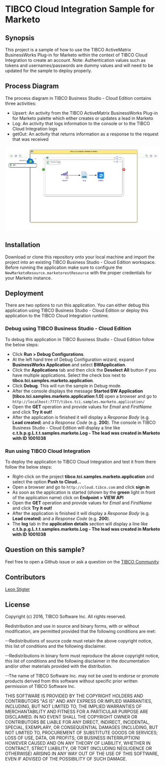 # TIBCO Cloud Integration Sample for Marketo
## Synopsis
This project is a sample of how to use the TIBCO ActiveMatrix BusinessWorks Plug-in for Marketo within the context of TIBCO Cloud Integration to create an account.
Note: Authentication values such as tokens and usernames/passwords are dummy values and will need to be updated for the sample to deploy properly.

## Process Diagram
The process diagram in TIBCO Business Studio - Cloud Edition contains three activities:
* Upsert: An activity from the TIBCO ActiveMatrix BusinessWorks Plug-in for Marketo palette which either creates or updates a lead in Marketo
* Log: An activity that logs information to the console or to the TIBCO Cloud Integration logs
* getOut: An activity that returns information as a response to the request that was received

![Process Diagram](InsertLead.png "The process diagram for this sample")

## Installation
Download or clone this repository onto your local machine and import the project into an existing TIBCO Business Studio - Cloud Edition workspace. Before running the application make sure to configure the `NewMarketoResource.marketorestResource` with the proper credentials for your Marketo instance.

## Deployment
There are two options to run this application. You can either debug this application using TIBCO Business Studio - Cloud Edition or deploy this application to the TIBCO Cloud Integration runtime.

### Debug using TIBCO Business Studio - Cloud Edition
To debug this application in TIBCO Business Studio - Cloud Edition follow the below steps:
* Click **Run > Debug Configurations**.
* At the left hand tree of Debug Configuration wizard, expand **BusinessWorks Application** and select **BWApplication**.
* Click the **Applications** tab and then click the **Deselect All** button if you have multiple applications. Select the check box next to **tibco.tci.samples.marketo.application**.
* Click **Debug**. This will run the sample in Debug mode.
* After the console displays the message **Started BW Application [tibco.tci.samples.marketo.application:1.0]** open a browser and go to `http://localhost:7777/tibco.tci.samples.marketo.application/`
* Open the **GET** operation and provide values for _Email_ and _FirstName_ and click **Try it out!**
* After the application is finished it will display a _Response Body_ (e.g. **Lead created**) and a _Response Code_ (e.g. **200**). The console in TIBCO Business Studio - Cloud Edition will display a line like **c.t.b.p.g.L.t.t.samples.marketo.Log - The lead was created in Marketo with ID 1001038**

### Run using TIBCO Cloud Integration
To deploy the application to TIBCO Cloud Integration and test it from there follow the below steps:
* Right-click on the project **tibco.tci.samples.marketo.application** and select the option **Push to Cloud...**
* Open a browser and go to `http://cloud.tibco.com` and click **sign in**
* As soon as the application is started (shown by the **green** light in front of the application name) click on **Endpoint > VIEW API**
* Open the **GET** operation and provide values for _Email_ and _FirstName_ and click **Try it out!**
* After the application is finished it will display a _Response Body_ (e.g. **Lead created**) and a _Response Code_ (e.g. **200**).
* The **log** tab in the **application details** section will display a line like **c.t.b.p.g.L.t.t.samples.marketo.Log - The lead was created in Marketo with ID 1001038**

## Question on this sample?
Feel free to open a Github issue or ask a question on the [TIBCO Community](https://community.tibco.com)

## Contributors
[Leon Stigter](https://github.com/retgits)

## License
Copyright (c) 2016, TIBCO Software Inc.
All rights reserved.

Redistribution and use in source and binary forms, with or without
modification, are permitted provided that the following conditions are
met:

--Redistributions of source code must retain the above copyright notice,
this list of conditions and the following disclaimer.

--Redistributions in binary form must reproduce the above copyright
notice, this list of conditions and the following disclaimer in the
documentation and/or other materials provided with the distribution.

--The name of TIBCO Software Inc. may not be used to endorse or promote
products derived from this software without specific prior written
permission of TIBCO Software Inc.


THIS SOFTWARE IS PROVIDED BY THE COPYRIGHT HOLDERS AND CONTRIBUTORS "AS
IS" AND ANY EXPRESS OR IMPLIED WARRANTIES, INCLUDING, BUT NOT LIMITED TO,
THE IMPLIED WARRANTIES OF MERCHANTABILITY AND FITNESS FOR A PARTICULAR
PURPOSE ARE DISCLAIMED. IN NO EVENT SHALL THE COPYRIGHT OWNER OR
CONTRIBUTORS BE LIABLE FOR ANY DIRECT, INDIRECT, INCIDENTAL, SPECIAL,
EXEMPLARY, OR CONSEQUENTIAL DAMAGES (INCLUDING, BUT NOT LIMITED TO,
PROCUREMENT OF SUBSTITUTE GOODS OR SERVICES; LOSS OF USE, DATA, OR
PROFITS; OR BUSINESS INTERRUPTION) HOWEVER CAUSED AND ON ANY THEORY OF
LIABILITY, WHETHER IN CONTRACT, STRICT LIABILITY, OR TORT (INCLUDING
NEGLIGENCE OR OTHERWISE) ARISING IN ANY WAY OUT OF THE USE OF THIS
SOFTWARE, EVEN IF ADVISED OF THE POSSIBILITY OF SUCH DAMAGE.
